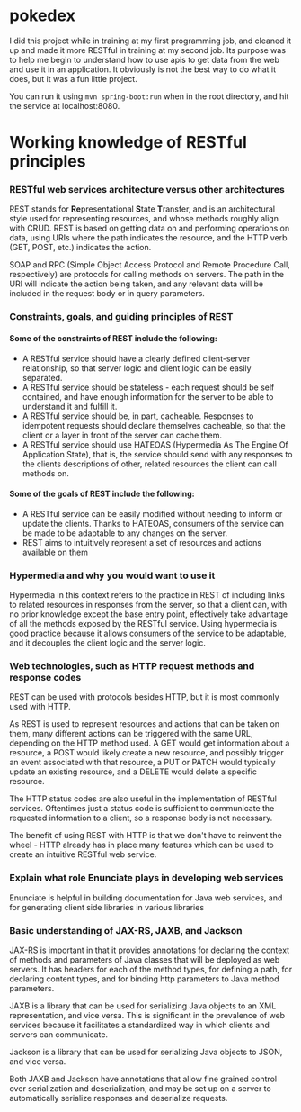# pokedex

I did this project while in training at my first programming job, and cleaned it up and made it more RESTful in training at my second job.
Its purpose was to help me begin to understand how to use apis to get data from the web and use it in an application.
It obviously is not the best way to do what it does, but it was a fun little project.

You can run it using `mvn spring-boot:run` when in the root directory, and hit the service at localhost:8080.


# Working knowledge of RESTful principles
### RESTful web services architecture versus other architectures
REST stands for **Re**presentational **S**tate **T**ransfer, and is an architectural style used for representing resources, and whose methods roughly align with CRUD.
REST is based on getting data on and performing operations on data, using URIs where the path indicates the resource, and the HTTP verb (GET, POST, etc.) indicates the action.

SOAP and RPC (Simple Object Access Protocol and Remote Procedure Call, respectively) are protocols for calling methods on servers.
The path in the URI will indicate the action being taken, and any relevant data will be included in the request body or in query parameters.

### Constraints, goals, and guiding principles of REST
#### Some of the constraints of REST include the following:
* A RESTful service should have a clearly defined client-server relationship, so that server logic and client logic can be easily separated.
* A RESTful service should be stateless - each request should be self contained, and have enough information for the server to be able to understand it and fulfill it.
* A RESTful service should be, in part, cacheable. Responses to idempotent requests should declare themselves cacheable, so that the client or a layer in front of the server can cache them.
* A RESTful service should use HATEOAS (Hypermedia As The Engine Of Application State), that is, the service should send with any responses to the clients descriptions of other, related resources the client can call methods on.

#### Some of the goals of REST include the following:
* A RESTful service can be easily modified without needing to inform or update the clients. Thanks to HATEOAS, consumers of the service can be made to be adaptable to any changes on the server.
* REST aims to intuitively represent a set of resources and actions available on them

### Hypermedia and why you would want to use it
Hypermedia in this context refers to the practice in REST of including links to related resources in responses from the server, so that a client can, with no prior knowledge except the base entry point, effectively take advantage of all the methods exposed by the RESTful service.
Using hypermedia is good practice because it allows consumers of the service to be adaptable, and it decouples the client logic and the server logic.

### Web technologies, such as HTTP request methods and response codes
REST can be used with protocols besides HTTP, but it is most commonly used with HTTP.

As REST is used to represent resources and actions that can be taken on them, many different actions can be triggered with the same URL, depending on the HTTP method used.
A GET would get information about a resource, a POST would likely create a new resource, and possibly trigger an event associated with that resource,
a PUT or PATCH would typically update an existing resource, and a DELETE would delete a specific resource.

The HTTP status codes are also useful in the implementation of RESTful services. Oftentimes just a status code is sufficient to communicate the requested information to a client, so a response body is not necessary.

The benefit of using REST with HTTP is that we don't have to reinvent the wheel - HTTP already has in place many features which can be used to create an intuitive RESTful web service.

### Explain what role Enunciate plays in developing web services
Enunciate is helpful in building documentation for Java web services, and for generating client side libraries in various libraries

### Basic understanding of JAX-RS, JAXB, and Jackson
JAX-RS is important in that it provides annotations for declaring the context of methods and parameters of Java classes that will be deployed as web servers.
It has headers for each of the method types, for defining a path, for declaring content types, and for binding http parameters to Java method parameters.

JAXB is a library that can be used for serializing Java objects to an XML representation, and vice versa.
This is significant in the prevalence of web services because it facilitates a standardized way in which clients and servers can communicate.

Jackson is a library that can be used for serializing Java objects to JSON, and vice versa.

Both JAXB and Jackson have annotations that allow fine grained control over serialization and deserialization, and may be set up on a server to automatically serialize responses and deserialize requests.